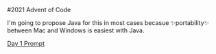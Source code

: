 #2021 Advent of Code

I'm going to propose Java for this in most cases becasue ✨portability✨ between Mac and Windows is easiest with Java.

[Day 1 Prompt](https://adventofcode.com/2021/day/1)